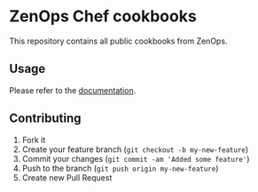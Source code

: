 # ZenOps Chef cookbooks

This repository contains all public cookbooks from ZenOps.

## Usage

Please refer to the [documentation](http://docs.zenops.net).

## Contributing

1. Fork it
2. Create your feature branch (`git checkout -b my-new-feature`)
3. Commit your changes (`git commit -am 'Added some feature'`)
4. Push to the branch (`git push origin my-new-feature`)
5. Create new Pull Request
